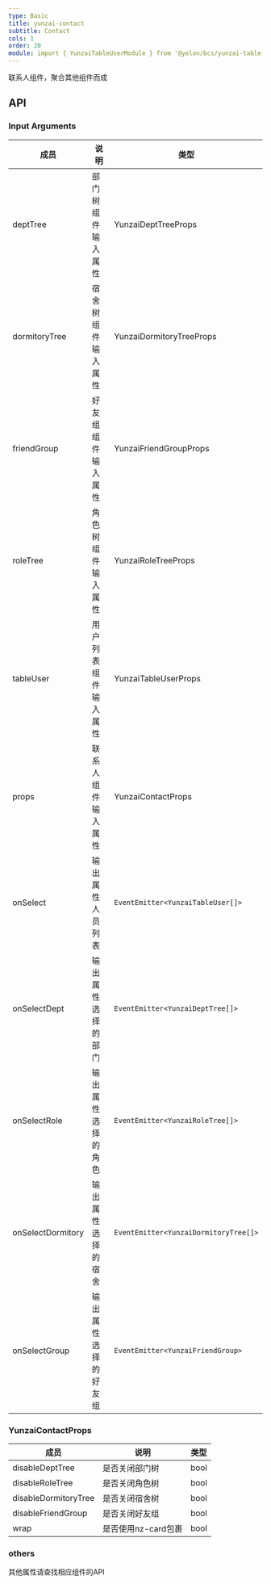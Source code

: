 ```yaml
---
type: Basic
title: yunzai-contact
subtitle: Contact
cols: 1
order: 20
module: import { YunzaiTableUserModule } from '@yelon/bcs/yunzai-table-user';
---
```


联系人组件，聚合其他组件而成

## API

### Input Arguments

| 成员                | 说明         | 类型                                  |  
|-------------------|------------|-------------------------------------|
| deptTree          | 部门树组件输入属性  | YunzaiDeptTreeProps                 |  
| dormitoryTree     | 宿舍树组件输入属性  | YunzaiDormitoryTreeProps            |  
| friendGroup       | 好友组组件输入属性  | YunzaiFriendGroupProps              | 
| roleTree          | 角色树组件输入属性  | YunzaiRoleTreeProps                 |
| tableUser         | 用户列表组件输入属性 | YunzaiTableUserProps                |
| props             | 联系人组件输入属性  | YunzaiContactProps                  |
| onSelect          | 输出属性人员列表   | `EventEmitter<YunzaiTableUser[]>`     |
| onSelectDept      | 输出属性选择的部门  | `EventEmitter<YunzaiDeptTree[]>`      |
| onSelectRole      | 输出属性选择的角色  | `EventEmitter<YunzaiRoleTree[]>`      |
| onSelectDormitory | 输出属性选择的宿舍  | `EventEmitter<YunzaiDormitoryTree[]>` |
| onSelectGroup     | 输出属性选择的好友组 | `EventEmitter<YunzaiFriendGroup>`     |

### YunzaiContactProps

| 成员                   | 说明            | 类型   |  
|----------------------|---------------|------|
| disableDeptTree      | 是否关闭部门树       | bool |  
| disableRoleTree      | 是否关闭角色树       | bool |  
| disableDormitoryTree | 是否关闭宿舍树       | bool | 
| disableFriendGroup   | 是否关闭好友组       | bool |
| wrap                 | 是否使用nz-card包裹 | bool |

### others

其他属性请查找相应组件的API


